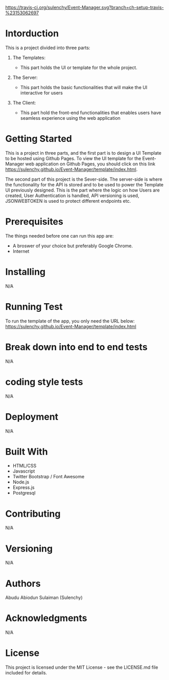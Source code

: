 https://travis-ci.org/sulenchy/Event-Manager.svg?branch=ch-setup-travis-%23153062697

# Intorduction
This is a project divided into three parts:

1.  The Templates:

    * This part holds the UI or template for the whole project.
2.  The Server:

    * This part holds the basic functionalities that will make the UI interactive for users
3.  The Client:

    * This part hold the front-end functionalities that enables users have seamless experience using the web application

# Getting Started
This is a project in three parts, and the first part is to design a UI Template to be hosted using Github Pages. To view the UI template for the Event-Manager web application on Github Pages, you should click on this link https://sulenchy.github.io/Event-Manager/template/index.html.

The second part of this project is the Sever-side. The server-side is where the functionality for the API is stored and to be used to power the Template UI previously designed. This is the part where the logic on how Users are created, User Authentication is handled, API versioning is used, JSONWEBTOKEN is used to protect different endpoints etc.

# Prerequisites
The things needed before one can run this app are:
* A broswer of your choice but preferably Google Chrome.
* Internet

# Installing
N/A

# Running Test
To run the template of the app, you only need the URL below: 
https://sulenchy.github.io/Event-Manager/template/index.html

# Break down into end to end tests
N/A

# coding style tests
N/A

# Deployment
N/A

# Built With
* HTML/CSS
* Javascript
* Twitter Bootstrap / Font Awesome
* Node.js
* Express.js
* Postgresql

# Contributing
N/A

# Versioning
N/A

# Authors
Abudu Abiodun Sulaiman (Sulenchy)

# Acknowledgments
N/A

# License
This project is licensed under the MIT License - see the LICENSE.md file included for details.